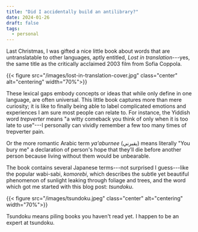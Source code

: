```yaml
---
title: "Did I accidentally build an antilibrary?"
date: 2024-01-26
draft: false
tags:
  - personal
---
```


Last Christmas, I was gifted a nice little book about words that are
untranslatable to other languages, aptly entitled, _Lost in
translation_---yes, the same title as the critically acclaimed 2003
film from Sofia Coppola.

{{< figure src="/images/lost-in-translation-cover.jpg" class="center" alt="centering" width="70%">}}

These lexical gaps embody concepts or ideas that while only define in one
language, are often universal. This little book captures more than mere
curiosity; it is like to finally being able to label complicated emotions and
experiences I am sure most people can relate to. For instance, the Yiddish word
_trepverter_ means "a witty comeback you think of only when it is too late to
use"---I personally can vividly remember a few too many times of trepverter
pain.

Or the more romantic Arabic term _ya'aburnee_ (يقبرني) means literally
"You bury me" a declaration of person's hope that they’ll die before another
person because living without them would be unbearable.

The book contains several Japanese terms---not surprised I guess---like the
popular wabi-sabi, _komorebi_, which describes the subtle yet beautiful
phenomenon of sunlight leaking through foliage and trees, and the word which got
me started with this blog post: _tsundoku_.

{{< figure src="/images/tsundoku.jpeg" class="center" alt="centering" width="70%">}}

Tsundoku means piling books you haven't read yet. I happen to be an expert at
tsundoku.
